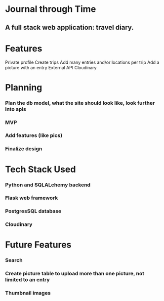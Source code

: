 # Journal through Time

## A full stack web application: travel diary. 

# Features

Private profile
Create trips
Add many entries and/or locations per trip
Add a picture with an entry
External API Cloudinary


# Planning

### Plan the db model, what the site should look like, look further into apis
### MVP
### Add features (like pics)
### Finalize design

# Tech Stack Used

### Python and SQLALchemy backend
### Flask web framework
### PostgresSQL database
### Cloudinary

# Future Features

### Search 
### Create picture table to upload more than one picture, not limited to an entry
### Thumbnail images
